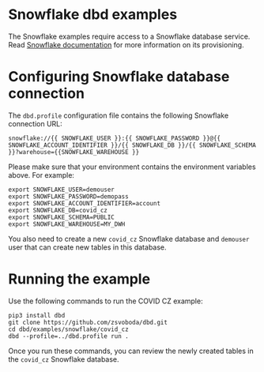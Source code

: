 # Snowflake dbd examples
The Snowflake examples require access to a Snowflake database service. 
Read [Snowflake documentation](https://signup.snowflake.com/) 
for more information on its provisioning.

# Configuring Snowflake database connection
The `dbd.profile` configuration file contains the following Snowflake connection URL:

`snowflake://{{ SNOWFLAKE_USER }}:{{ SNOWFLAKE_PASSWORD }}@{{ SNOWFLAKE_ACCOUNT_IDENTIFIER }}/{{ SNOWFLAKE_DB }}/{{ SNOWFLAKE_SCHEMA }}?warehouse={{SNOWFLAKE_WAREHOUSE }}`

Please make sure that your environment contains the environment variables above. For example:

```shell
export SNOWFLAKE_USER=demouser
export SNOWFLAKE_PASSWORD=demopass
export SNOWFLAKE_ACCOUNT_IDENTIFIER=account
export SNOWFLAKE_DB=covid_cz
export SNOWFLAKE_SCHEMA=PUBLIC
export SNOWFLAKE_WAREHOUSE=MY_DWH
```

You also need to create a new `covid_cz` Snowflake database and `demouser` user that can create new tables in this database.

# Running the example
Use the following commands to run the COVID CZ example:

```shell
pip3 install dbd
git clone https://github.com/zsvoboda/dbd.git
cd dbd/examples/snowflake/covid_cz
dbd --profile=../dbd.profile run . 
```

Once you run these commands, you can review the newly created tables in the `covid_cz` Snowflake database.

